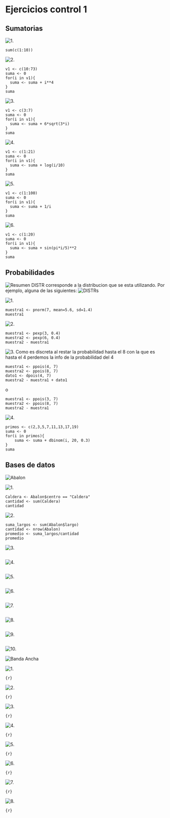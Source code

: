 # Ejercicios control 1

## Sumatorias

![1.](image-10.png)
```
sum(c(1:10))
```
![2.](image-9.png)
```
v1 <- c(10:73)
suma <- 0
for(i in v1){
  suma <- suma + i**4
}
suma
```
![3.](image-8.png)
```
v1 <- c(3:7)
suma <- 0
for(i in v1){
  suma <- suma + 6*sqrt(3*i)
}
suma
```
![4.](image-7.png)
```
v1 <- c(1:21)
suma <- 0
for(i in v1){
  suma <- suma + log(i/10)
}
suma
```
![5.](image-6.png)
```
v1 <- c(1:100)
suma <- 0
for(i in v1){
  suma <- suma + 1/i
}
suma
```
![6.](image-5.png)
```
v1 <- c(1:20)
suma <- 0
for(i in v1){
  suma <- suma + sin(pi*i/5)**2
}
suma
```

## Probabilidades
![Resumen](image-15.png)
DISTR corresponde a la distribucion que se esta utilizando. Por ejemplo, alguna de las siguientes:
![DISTRs](image-16.png)

![1.](image-11.png)
```
muestra1 <- pnorm(7, mean=5.6, sd=1.4)
muestra1
```
![2.](image-12.png)
```
muestra1 <- pexp(3, 0.4)
muestra2 <- pexp(6, 0.4)
muestra2 - muestra1
```
![3.](image-13.png)
Como es discreta al restar la probabilidad hasta el 8 con la que es hasta el 4 perdemos la info de la probabilidad del 4
```
muestra1 <- ppois(4, 7)
muestra2 <- ppois(8, 7)
dato1 <- dpois(4, 7)
muestra2 - muestra1 + dato1
```
o
```
muestra1 <- ppois(3, 7)
muestra2 <- ppois(8, 7)
muestra2 - muestra1 
```

![4.](image-14.png)

```
primos <- c(2,3,5,7,11,13,17,19)
suma <- 0
for(i in primos){
    suma <- suma + dbinom(i, 20, 0.3)     
}
suma
```

## Bases de datos

![Abalon](image-17.png)

![1.](image-18.png)
```
Caldera <- Abalon$centro == "Caldera"
cantidad <- sum(Caldera)
cantidad
```
![2.](image-19.png)
```
suma_largos <- sum(Abalon$largo)
cantidad <- nrow(Abalon)
promedio <- suma_largos/cantidad
promedio
```
![3.](image-20.png)
```

```
![4.](image-21.png)
```

```
![5.](image-22.png)
```

```
![6.](image-23.png)
```

```
![7.](image-24.png)
```

```
![8.](image-25.png)
```

```
![9.](image-26.png)
```

```
![10.](image-27.png)


![Banda Ancha](image-28.png)

![1.](image-29.png)
```
{r}

```
![2.](image-30.png)
```
{r}

```
![3.](image-31.png)
```
{r}

```
![4.](image-32.png)
```
{r}

```
![5.](image-33.png)
```
{r}

```
![6.](image-34.png)
```
{r}

```
![7.](image-35.png)
```
{r}

```
![8.](image-36.png)
```
{r}

```
